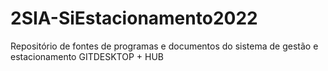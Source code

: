 # 2SIA-SiEstacionamento2022
Repositório de fontes de programas e documentos do sistema de gestão e estacionamento
GITDESKTOP + HUB